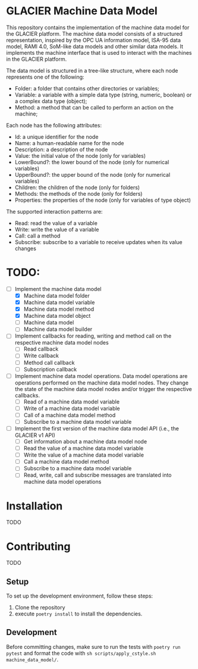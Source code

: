 # GLACIER Machine Data Model

This repository contains the implementation of the machine data model for the GLACIER platform.
The machine data model consists of a structured representation, inspired by 
the OPC UA information model, ISA-95 data model, RAMI 4.0, SoM-like data 
models and other similar data models.
It implements the machine interface that is used to interact with the 
machines in the GLACIER platform.

The data model is structured in a tree-like structure, where each node 
represents one of the following:
- Folder: a folder that contains other directories or variables;
- Variable: a variable with a simple data type (string, numeric, boolean) or a 
complex data type (object);
- Method: a method that can be called to perform an action on the machine;

Each node has the following attributes:
- Id: a unique identifier for the node
- Name: a human-readable name for the node
- Description: a description of the node
- Value: the initial value of the node (only for variables)
- LowerBound?: the lower bound of the node (only for numerical variables)
- UpperBound?: the upper bound of the node (only for numerical variables)
- Children: the children of the node (only for folders)
- Methods: the methods of the node (only for folders)
- Properties: the properties of the node (only for variables of type object)

The supported interaction patterns are:
- Read: read the value of a variable
- Write: write the value of a variable
- Call: call a method
- Subscribe: subscribe to a variable to receive updates when its value changes

# TODO:
- [ ] Implement the machine data model
  - [x] Machine data model folder
  - [x] Machine data model variable
  - [x] Machine data model method
  - [x] Machine data model object
  - [ ] Machine data model 
  - [ ] Machine data model builder
- [ ] Implement callbacks for reading, writing and method call on the respective 
  machine data model nodes
  - [ ] Read callback
  - [ ] Write callback
  - [ ] Method call callback
  - [ ] Subscription callback
- [ ] Implement machine data model operations. Data model operations are 
  operations performed on the machine data model nodes. They change the state
  of the machine data model nodes and/or trigger the respective callbacks.
  - [ ] Read of a machine data model variable
  - [ ] Write of a machine data model variable
  - [ ] Call of a machine data model method
  - [ ] Subscribe to a machine data model variable
- [ ] Implement the first version of the machine data model API (i.e., the 
GLACIER v1 API)
  - [ ] Get information about a machine data model node
  - [ ] Read the value of a machine data model variable
  - [ ] Write the value of a machine data model variable
  - [ ] Call a machine data model method
  - [ ] Subscribe to a machine data model variable
  - [ ] Read, write, call and subscribe messages are translated into machine 
    data model operations
  
# Installation

TODO

# Contributing

TODO

## Setup

To set up the development environment, follow these steps:

1. Clone the repository
2. execute `poetry install` to install the dependencies.

## Development

Before committing changes, make sure to run the tests with `poetry run pytest` 
and format the code with `sh scripts/apply_cstyle.sh machine_data_model/`.
